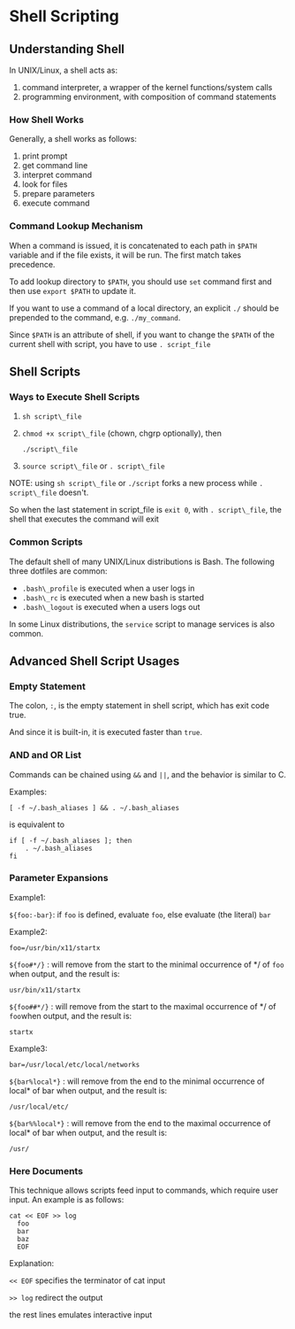 # Shell Scripting

## Understanding Shell

In UNIX/Linux, a shell acts as:

1. command interpreter, a wrapper of the kernel functions/system calls
2. programming environment, with composition of command statements

### How Shell Works

Generally, a shell works as follows:

1. print prompt
2. get command line
3. interpret command
4. look for files
5. prepare parameters
6. execute command

### Command Lookup Mechanism

When a command is issued, it is concatenated to each path in `$PATH` variable and if the file exists, it will be run. The first match takes precedence.

To add lookup directory to `$PATH`, you should use `set` command first and then use `export $PATH` to update it.

If you want to use a command of a local directory, an explicit `./` should be prepended to the command, e.g. `./my_command`.

Since `$PATH` is an attribute of shell, if you want to change the `$PATH` of the current shell with script, you have to use `. script_file`

## Shell Scripts

### Ways to Execute Shell Scripts

1. `sh script\_file`

2. `chmod +x script\_file` (chown, chgrp optionally), then

   `./script\_file`
3. `source script\_file` or `. script\_file`

NOTE: using `sh script\_file` or `./script` forks a new process while `. script\_file` doesn't.

So when the last statement in script\_file is `exit 0`, with `. script\_file`, the shell that executes the command will exit

### Common Scripts

The default shell of many UNIX/Linux distributions is Bash. The following three dotfiles are common:

* `.bash\_profile` is executed when a user logs in
* `.bash\_rc` is executed when a new bash is started
* `.bash\_logout`  is executed when a users logs out

In some Linux distributions, the `service` script to manage services is also common.

## Advanced Shell Script Usages

### Empty Statement

The colon, `:`, is the empty statement in shell script, which has exit code true.

And since it is built-in, it is executed faster than `true`.

### AND and OR List

Commands can be chained using `&&` and `||`, and the behavior is similar to C.

Examples:

    [ -f ~/.bash_aliases ] && . ~/.bash_aliases 

is equivalent to 

    if [ -f ~/.bash_aliases ]; then
        . ~/.bash_aliases
    fi

### Parameter Expansions

Example1:

`${foo:-bar}`: if `foo` is defined, evaluate `foo`, else evaluate (the literal) `bar`

Example2:

    foo=/usr/bin/x11/startx

`${foo#*/}`  : will remove from the start to the minimal occurrence of \*/ of `foo` when output, and the result is:

    usr/bin/x11/startx

`${foo##*/}` : will remove from the start to the maximal occurrence of \*/ of `foo`when output, and the result is:

    startx

Example3:

    bar=/usr/local/etc/local/networks

`${bar%local*}`  : will remove from the end to the minimal occurrence of local\* of bar when output, and the result is:

    /usr/local/etc/

`${bar%%local*}` : will remove from the end to the maximal occurrence of local\* of bar when output, and the result is:

    /usr/

### Here Documents

This technique allows scripts feed input to commands, which require user input. An example is as follows:

    cat << EOF >> log
      foo
      bar
      baz
      EOF

Explanation:

`<< EOF` specifies the terminator of cat input

`>> log` redirect the output

the rest lines emulates interactive input
